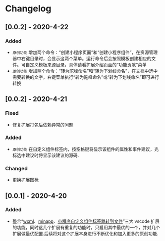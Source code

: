# Changelog

## [0.0.2] - 2020-4-22

### Added

- `原创功能` 增加两个命令：“创建小程序页面”和“创建小程序组件”，在资源管理器中右键目录时，会显示这两个菜单。运行命令后会按照模板创建相应的文件。可自定义模板来源目录，具体请看扩展介绍页面的“功能贡献”菜单
- `原创功能` 增加两个命令：“转为驼峰命名”和“转为下划线命名”，在文档中选中需要转换的文字，右键菜单执行“转为驼峰命名”或“转为下划线命名”即可进行转换

## [0.0.2] - 2020-4-21

### Fixed

- 修复扩展打包后依赖异常的问题

### Added

- `原创功能` 在自定义组件标签内，按空格键将显示该组件的属性和事件建议，光标选中建议时将显示该建议的源码.

### Changed

- 更换扩展图标

## [0.0.1] - 2020-4-20

### Added

- 整合“[wxml](https://marketplace.visualstudio.com/items?itemName=cnyballk.wxml-vscode)、[minapp](https://marketplace.visualstudio.com/items?itemName=qiu8310.minapp-vscode)、[小程序自定义组件标签跳转到文件](https://marketplace.visualstudio.com/items?itemName=wjf.minapp-comp-definition)”三大 vscode 扩展的功能，同时这几个扩展有重复的功能时，只启用其中最优的一个，并对几个扩展做最优配置.后续将对这个扩展本身进行不断优化和加入更多的原创功能.
